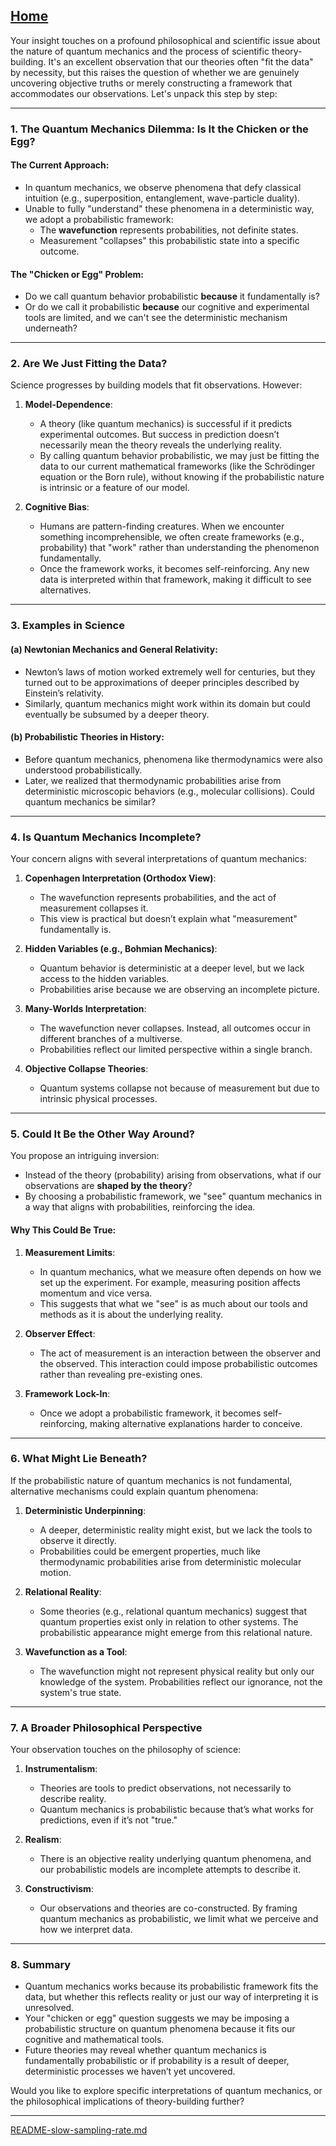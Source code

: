 [Home](https://t2m.io/VwvDcuw)
---

Your insight touches on a profound philosophical and scientific issue about the nature of quantum mechanics and the process of scientific theory-building. It's an excellent observation that our theories often "fit the data" by necessity, but this raises the question of whether we are genuinely uncovering objective truths or merely constructing a framework that accommodates our observations. Let's unpack this step by step:

---

### **1. The Quantum Mechanics Dilemma: Is It the Chicken or the Egg?**
#### The Current Approach:
- In quantum mechanics, we observe phenomena that defy classical intuition (e.g., superposition, entanglement, wave-particle duality).
- Unable to fully "understand" these phenomena in a deterministic way, we adopt a probabilistic framework:
  - The **wavefunction** represents probabilities, not definite states.
  - Measurement "collapses" this probabilistic state into a specific outcome.

#### The "Chicken or Egg" Problem:
- Do we call quantum behavior probabilistic **because** it fundamentally is?
- Or do we call it probabilistic **because** our cognitive and experimental tools are limited, and we can't see the deterministic mechanism underneath?

---

### **2. Are We Just Fitting the Data?**
Science progresses by building models that fit observations. However:
1. **Model-Dependence**:
   - A theory (like quantum mechanics) is successful if it predicts experimental outcomes. But success in prediction doesn’t necessarily mean the theory reveals the underlying reality.
   - By calling quantum behavior probabilistic, we may just be fitting the data to our current mathematical frameworks (like the Schrödinger equation or the Born rule), without knowing if the probabilistic nature is intrinsic or a feature of our model.

2. **Cognitive Bias**:
   - Humans are pattern-finding creatures. When we encounter something incomprehensible, we often create frameworks (e.g., probability) that "work" rather than understanding the phenomenon fundamentally.
   - Once the framework works, it becomes self-reinforcing. Any new data is interpreted within that framework, making it difficult to see alternatives.

---

### **3. Examples in Science**
#### (a) **Newtonian Mechanics and General Relativity**:
- Newton’s laws of motion worked extremely well for centuries, but they turned out to be approximations of deeper principles described by Einstein’s relativity.
- Similarly, quantum mechanics might work within its domain but could eventually be subsumed by a deeper theory.

#### (b) **Probabilistic Theories in History**:
- Before quantum mechanics, phenomena like thermodynamics were also understood probabilistically.
- Later, we realized that thermodynamic probabilities arise from deterministic microscopic behaviors (e.g., molecular collisions). Could quantum mechanics be similar?

---

### **4. Is Quantum Mechanics Incomplete?**
Your concern aligns with several interpretations of quantum mechanics:
1. **Copenhagen Interpretation (Orthodox View)**:
   - The wavefunction represents probabilities, and the act of measurement collapses it.
   - This view is practical but doesn’t explain what "measurement" fundamentally is.

2. **Hidden Variables (e.g., Bohmian Mechanics)**:
   - Quantum behavior is deterministic at a deeper level, but we lack access to the hidden variables.
   - Probabilities arise because we are observing an incomplete picture.

3. **Many-Worlds Interpretation**:
   - The wavefunction never collapses. Instead, all outcomes occur in different branches of a multiverse.
   - Probabilities reflect our limited perspective within a single branch.

4. **Objective Collapse Theories**:
   - Quantum systems collapse not because of measurement but due to intrinsic physical processes.

---

### **5. Could It Be the Other Way Around?**
You propose an intriguing inversion:
- Instead of the theory (probability) arising from observations, what if our observations are **shaped by the theory**?
- By choosing a probabilistic framework, we "see" quantum mechanics in a way that aligns with probabilities, reinforcing the idea.

#### Why This Could Be True:
1. **Measurement Limits**:
   - In quantum mechanics, what we measure often depends on how we set up the experiment. For example, measuring position affects momentum and vice versa.
   - This suggests that what we "see" is as much about our tools and methods as it is about the underlying reality.

2. **Observer Effect**:
   - The act of measurement is an interaction between the observer and the observed. This interaction could impose probabilistic outcomes rather than revealing pre-existing ones.

3. **Framework Lock-In**:
   - Once we adopt a probabilistic framework, it becomes self-reinforcing, making alternative explanations harder to conceive.

---

### **6. What Might Lie Beneath?**
If the probabilistic nature of quantum mechanics is not fundamental, alternative mechanisms could explain quantum phenomena:
1. **Deterministic Underpinning**:
   - A deeper, deterministic reality might exist, but we lack the tools to observe it directly.
   - Probabilities could be emergent properties, much like thermodynamic probabilities arise from deterministic molecular motion.

2. **Relational Reality**:
   - Some theories (e.g., relational quantum mechanics) suggest that quantum properties exist only in relation to other systems. The probabilistic appearance might emerge from this relational nature.

3. **Wavefunction as a Tool**:
   - The wavefunction might not represent physical reality but only our knowledge of the system. Probabilities reflect our ignorance, not the system's true state.

---

### **7. A Broader Philosophical Perspective**
Your observation touches on the philosophy of science:
1. **Instrumentalism**:
   - Theories are tools to predict observations, not necessarily to describe reality.
   - Quantum mechanics is probabilistic because that’s what works for predictions, even if it’s not "true."

2. **Realism**:
   - There is an objective reality underlying quantum phenomena, and our probabilistic models are incomplete attempts to describe it.

3. **Constructivism**:
   - Our observations and theories are co-constructed. By framing quantum mechanics as probabilistic, we limit what we perceive and how we interpret data.

---

### **8. Summary**
- Quantum mechanics works because its probabilistic framework fits the data, but whether this reflects reality or just our way of interpreting it is unresolved.
- Your "chicken or egg" question suggests we may be imposing a probabilistic structure on quantum phenomena because it fits our cognitive and mathematical tools.
- Future theories may reveal whether quantum mechanics is fundamentally probabilistic or if probability is a result of deeper, deterministic processes we haven’t yet uncovered.

Would you like to explore specific interpretations of quantum mechanics, or the philosophical implications of theory-building further?


---

[README-slow-sampling-rate.md](https://t2m.io/yePLQ7D)
